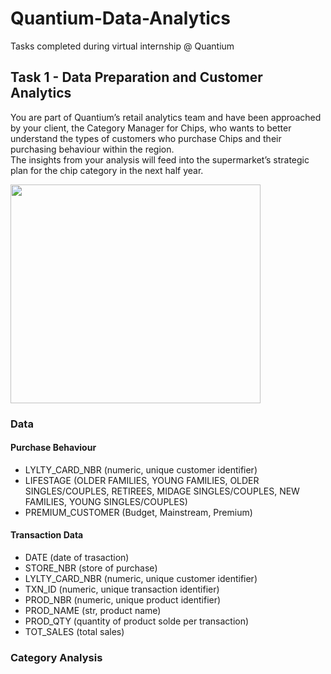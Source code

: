 # Quantium-Data-Analytics
Tasks completed during virtual internship @ Quantium

## Task 1 - Data Preparation and Customer Analytics

You are part of Quantium’s retail analytics team and have been approached by your client, the Category Manager for Chips, who wants to better understand the types of customers who purchase Chips and their purchasing behaviour within the region. <br>
The insights from your analysis will feed into the supermarket’s strategic plan for the chip category in the next half year.


<img src="https://bwmarija.files.wordpress.com/2012/08/chips-at-supermarket.png" width="400" height="350"/>

### Data

#### Purchase Behaviour

- LYLTY_CARD_NBR (numeric, unique customer identifier)
- LIFESTAGE (OLDER FAMILIES, YOUNG FAMILIES, OLDER SINGLES/COUPLES, RETIREES, MIDAGE SINGLES/COUPLES, NEW FAMILIES, YOUNG SINGLES/COUPLES)
- PREMIUM_CUSTOMER (Budget, Mainstream, Premium)

#### Transaction Data

- DATE (date of trasaction)
- STORE_NBR (store of purchase)
- LYLTY_CARD_NBR (numeric, unique customer identifier)
- TXN_ID (numeric, unique transaction identifier) 
- PROD_NBR (numeric, unique product identifier) 
- PROD_NAME (str, product name)
- PROD_QTY (quantity of product solde per transaction)
- TOT_SALES (total sales)

### Category Analysis

